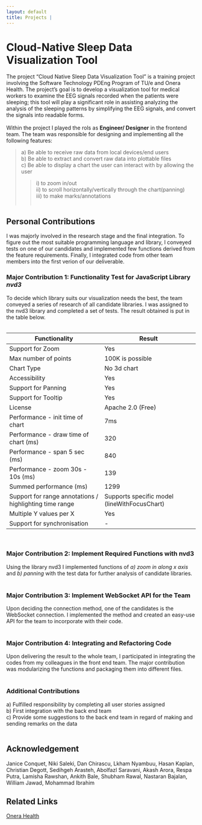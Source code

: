 ```yaml
---
layout: default
title: Projects | 
---
```


# Cloud-Native Sleep Data Visualization Tool

The project “Cloud Native Sleep Data Visualization Tool” is a training project involving the Software Technology PDEng Program of TU/e and Onera Health. The project’s goal is to develop a visualization tool for medical workers to examine the EEG signals recorded when the patients were sleeping; this tool will play a significant role in assisting analyzing  the analysis of the sleeping patterns by simplifying the EEG signals, and convert the signals into readable forms.  
&nbsp;  
Within the project I played the rols as **Engineer/ Designer** in the frontend team. The team was responsible for designing and implementing all the following features:  
> a) Be able to receive raw data from local devices/end users  
b) Be able to extract and convert raw data into plottable files  
c) Be able to display a chart the user can interact with by allowing the user  
>> i) to zoom in/out  
ii) to scroll horizontally/vertically through the chart(panning)  
iii) to make marks/annotations  
&nbsp;  

## Personal Contributions

I was majorly involved in the research stage and the final integration. To figure out the most suitable programming language and library, I conveyed tests on one of our candidates and implemented few functions derived from the feature requirements. Finally, I integrated code from other team members into the first verion of our deliverable.
&nbsp;  

### Major Contribution 1: Functionality Test for JavaScript Library *nvd3*

To decide which library suits our visualization needs the best, the team conveyed a series of research of all candidate libraries. I was assigned to the nvd3 library and completed a set of tests. The result obtained is put in the table below.  
&nbsp;  

| Functionality | Result |
|-|-|
| Support for Zoom | Yes |
| Max number of points | 100K is possible |
| Chart Type | No 3d chart |
| Accessibility | Yes |
| Support for Panning | Yes |
| Support for Tooltip | Yes |
| License | Apache 2.0 (Free) |
| Performance - init time of chart | 7ms |
| Performance - draw time of chart (ms) | 320 |
| Performance - span 5 sec (ms) | 840 |
| Performance - zoom 30s - 10s (ms) | 139 |
| Summed performance (ms) | 1299 |
| Support for range annotations / highlighting time range | Supports specific model (lineWithFocusChart) |
| Multiple Y values per X | Yes |
| Support for synchronisation | - |  

&nbsp;  

### Major Contribution 2: Implement Required Functions with nvd3  

Using the library nvd3 I implemented functions of *a) zoom in along x axis* and *b) panning* with the test data for further analysis of candidate libraries.  
&nbsp;  

### Major Contribution 3: Implement WebSocket API for the Team  

Upon deciding the connection method, one of the candidates is the WebSocket connection. I implemented the method and created an easy-use API for the team to incorporate with their code.  
&nbsp;  

<!-- <div style = "background-color: rgb(50, 50, 50);"><pre><code class = "language-css">
class connection {
  constructor(url, actionOnReceiving) {
    // Set up connection
    try {
      this.ws = new WebSocket(url);
      setSocketBehavior(this.ws, actionOnReceiving);
    } catch (exception) {
      console.error(exception);
    }
  }
 
  // Send request to server
  sendRequest(req) {
    waitForSocketConnection(this.ws, () => {
      console.log("Send request: " + req);
      this.ws.send(req);
    });
  }
}
 
function setSocketBehavior(ws, actionOnReceiving) {
  // Set behavior on opening socket
  ws.onopen = () => {
    console.log("Start connection");
  };
 
  // Set behavior on closing socket
  ws.onclose = () => {
    console.log("Close connection");
  };
 
  // Set behavior on error
  ws.onerror = (error) => {
    console.error(error.msg);
  };
 
  // Set behavior on receiving message
  ws.onmessage = (receivedData) => {
    actionOnReceiving(receivedData);
  };
}
 
// Call callback until the connection is made
function waitForSocketConnection(socket, callback) {
  setTimeout(() => {
    try {
      if (socket.readyState == WebSocket.OPEN) {
        if (callback != null) {
          callback();
        }
      } else {
        console.log("Waiting for connection...");
        waitForSocketConnection(socket, callback);
      }
    } catch (error) {
      console.error(error);
    }
  }, 50); // wait 5 millisecond for the connection...
}
 
export default connection;
</code></pre></div> -->

### Major Contribution 4: Integrating and Refactoring Code

Upon delivering the result to the whole team, I participated in integrating the codes from my colleagues in the front end team. The major contribution was modularizing the functions and packaging them into different files.  
&nbsp;  

### Additional Contributions

a) Fulfilled responsibility by completing all user stories assigned  
b) First integration with the back end team  
c) Provide some suggestions to the back end team in regard of making and sending remarks on the data  
&nbsp;  

<!-- ## The Interface

<img
    src = "/images/onera/interface.png"
    alt = "The screenshot of CloViTo."
    style = "max-width: 95%;
            max-height: 95%;
            vertical-align: middle;"
    >  
&nbsp;   -->

## Acknowledgement  

Janice Conquet, Niki Saleki, Dan Chirascu, Lkham Nyambuu, Hasan Kaplan, Christian Degott, Sedihgeh Arasteh, Abolfazl Saravani, Akash Arora, Respa Putra, Lamisha Rawshan, Ankith Bale, Shubham Rawal, Nastaran Bajalan, William Jawad, Mohammad Ibrahim

## Related Links  

[Onera Health](https://www.onerahealth.com)  

